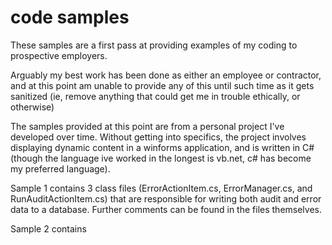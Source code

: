 # code samples
 
These samples are a first pass at providing examples of my coding to prospective employers. 

Arguably my best work has been done as either an employee or contractor, and at this point am unable to provide any of this until such time as it gets sanitized
(ie, remove anything that could get me in trouble ethically, or otherwise)

The samples provided at this point are from a personal project I've developed over time. Without getting into specifics, the project involves displaying dynamic content in a 
winforms application, and is written in C# (though the language ive worked in the longest is vb.net, c# has become my preferred language). 

Sample 1 contains 3 class files (ErrorActionItem.cs, ErrorManager.cs, and RunAuditActionItem.cs) that are responsible for writing both audit and error data to a database. 
Further comments can be found in the files themselves.

Sample 2 contains 


